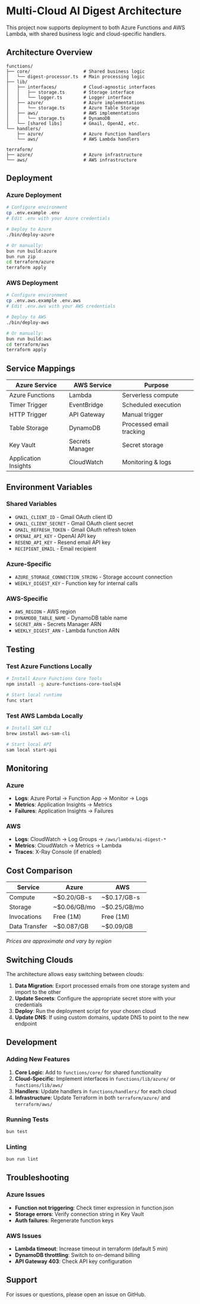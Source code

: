 # Multi-Cloud AI Digest Architecture

This project now supports deployment to both Azure Functions and AWS Lambda, with shared business logic and cloud-specific handlers.

## Architecture Overview

```
functions/
├── core/                    # Shared business logic
│   └── digest-processor.ts  # Main processing logic
├── lib/
│   ├── interfaces/          # Cloud-agnostic interfaces
│   │   ├── storage.ts       # Storage interface
│   │   └── logger.ts        # Logger interface
│   ├── azure/               # Azure implementations
│   │   └── storage.ts       # Azure Table Storage
│   ├── aws/                 # AWS implementations
│   │   └── storage.ts       # DynamoDB
│   └── [shared libs]        # Gmail, OpenAI, etc.
└── handlers/
    ├── azure/               # Azure Function handlers
    └── aws/                 # AWS Lambda handlers

terraform/
├── azure/                   # Azure infrastructure
└── aws/                     # AWS infrastructure
```

## Deployment

### Azure Deployment

```bash
# Configure environment
cp .env.example .env
# Edit .env with your Azure credentials

# Deploy to Azure
./bin/deploy-azure

# Or manually:
bun run build:azure
bun run zip
cd terraform/azure
terraform apply
```

### AWS Deployment

```bash
# Configure environment
cp .env.aws.example .env.aws
# Edit .env.aws with your AWS credentials

# Deploy to AWS
./bin/deploy-aws

# Or manually:
bun run build:aws
cd terraform/aws
terraform apply
```

## Service Mappings

| Azure Service | AWS Service | Purpose |
|--------------|-------------|---------|
| Azure Functions | Lambda | Serverless compute |
| Timer Trigger | EventBridge | Scheduled execution |
| HTTP Trigger | API Gateway | Manual trigger |
| Table Storage | DynamoDB | Processed email tracking |
| Key Vault | Secrets Manager | Secret storage |
| Application Insights | CloudWatch | Monitoring & logs |

## Environment Variables

### Shared Variables
- `GMAIL_CLIENT_ID` - Gmail OAuth client ID
- `GMAIL_CLIENT_SECRET` - Gmail OAuth client secret
- `GMAIL_REFRESH_TOKEN` - Gmail OAuth refresh token
- `OPENAI_API_KEY` - OpenAI API key
- `RESEND_API_KEY` - Resend email API key
- `RECIPIENT_EMAIL` - Email recipient

### Azure-Specific
- `AZURE_STORAGE_CONNECTION_STRING` - Storage account connection
- `WEEKLY_DIGEST_KEY` - Function key for internal calls

### AWS-Specific
- `AWS_REGION` - AWS region
- `DYNAMODB_TABLE_NAME` - DynamoDB table name
- `SECRET_ARN` - Secrets Manager ARN
- `WEEKLY_DIGEST_ARN` - Lambda function ARN

## Testing

### Test Azure Functions Locally
```bash
# Install Azure Functions Core Tools
npm install -g azure-functions-core-tools@4

# Start local runtime
func start
```

### Test AWS Lambda Locally
```bash
# Install SAM CLI
brew install aws-sam-cli

# Start local API
sam local start-api
```

## Monitoring

### Azure
- **Logs**: Azure Portal → Function App → Monitor → Logs
- **Metrics**: Application Insights → Metrics
- **Failures**: Application Insights → Failures

### AWS
- **Logs**: CloudWatch → Log Groups → `/aws/lambda/ai-digest-*`
- **Metrics**: CloudWatch → Metrics → Lambda
- **Traces**: X-Ray Console (if enabled)

## Cost Comparison

| Service | Azure | AWS |
|---------|-------|-----|
| Compute | ~$0.20/GB-s | ~$0.17/GB-s |
| Storage | ~$0.06/GB/mo | ~$0.25/GB/mo |
| Invocations | Free (1M) | Free (1M) |
| Data Transfer | ~$0.087/GB | ~$0.09/GB |

*Prices are approximate and vary by region*

## Switching Clouds

The architecture allows easy switching between clouds:

1. **Data Migration**: Export processed emails from one storage system and import to the other
2. **Update Secrets**: Configure the appropriate secret store with your credentials
3. **Deploy**: Run the deployment script for your chosen cloud
4. **Update DNS**: If using custom domains, update DNS to point to the new endpoint

## Development

### Adding New Features

1. **Core Logic**: Add to `functions/core/` for shared functionality
2. **Cloud-Specific**: Implement interfaces in `functions/lib/azure/` or `functions/lib/aws/`
3. **Handlers**: Update handlers in `functions/handlers/` for each cloud
4. **Infrastructure**: Update Terraform in both `terraform/azure/` and `terraform/aws/`

### Running Tests
```bash
bun test
```

### Linting
```bash
bun run lint
```

## Troubleshooting

### Azure Issues
- **Function not triggering**: Check timer expression in function.json
- **Storage errors**: Verify connection string in Key Vault
- **Auth failures**: Regenerate function keys

### AWS Issues
- **Lambda timeout**: Increase timeout in terraform (default 5 min)
- **DynamoDB throttling**: Switch to on-demand billing
- **API Gateway 403**: Check API key configuration

## Support

For issues or questions, please open an issue on GitHub.